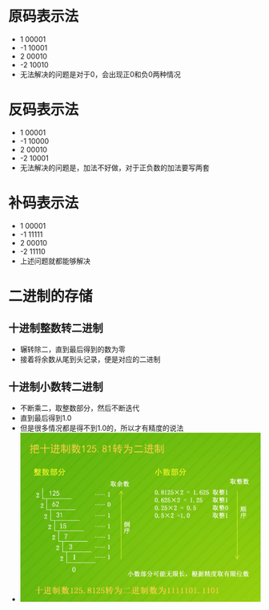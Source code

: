 # 原码表示法

- 1  00001
- -1 10001
- 2 00010
- -2 10010
- 无法解决的问题是对于0，会出现正0和负0两种情况







# 反码表示法

- 1 00001
- -1 10000
- 2 00010
- -2 10001
- 无法解决的问题是，加法不好做，对于正负数的加法要写两套







# 补码表示法

- 1 00001
- -1 11111
- 2 00010
- -2 11110
- 上述问题就都能够解决





# 二进制的存储

## 十进制整数转二进制

- 辗转除二，直到最后得到的数为零
- 接着将余数从尾到头记录，便是对应的二进制



## 十进制小数转二进制

- 不断乘二，取整数部分，然后不断迭代
- 直到最后得到1.0
- 但是很多情况都是得不到1.0的，所以才有精度的说法
- ![](../image/十进制转二进制.jpg)